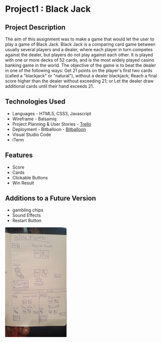 #  Project1 : Black Jack

## Project Description

The aim of this assignment was to make a game that would let the user to play a game of Black Jack. Black Jack is a comparing card game between usually several players and a dealer, where each player in turn competes against the dealer, but players do not play against each other. It is played with one or more decks of 52 cards, and is the most widely played casino banking game in the world. The objective of the game is to beat the dealer in one of the following ways:
Get 21 points on the player's first two cards (called a "blackjack" or "natural"), without a dealer blackjack;
Reach a final score higher than the dealer without exceeding 21; or
Let the dealer draw additional cards until their hand exceeds 21.




## Technologies Used

  * Languages - HTML5, CSS3, Javascript
  * Wireframe - Balsamiq
  * Project Planning & User Stories - [Trello](https://trello.com/b/ZfgBj7PV/project-1)
  * Deployment - Bitballoon - [Bitballoon](https://www.bitballoon.com/sites/hungry-ramanujan-3ed6bf)
  * Visual Studio Code
  * iTerm


## Features
 
  * Score
  * Cards
  * Clickable Buttons
  * Win Result

## Additions to a Future Version
  * gambling chips
  * Sound Effects
  * Restart Button

  ![pic](project1WireFrame.jpg)